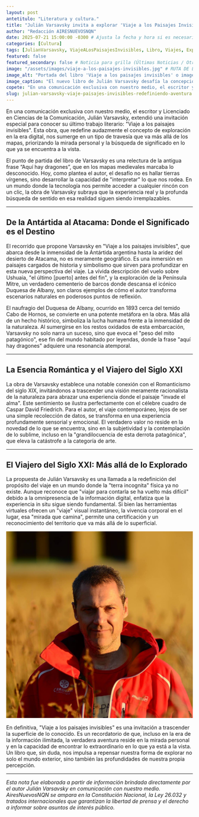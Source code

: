 ```yaml
---
layout: post
antetitulo: "Literatura y cultura."
title: "Julián Varsavsky invita a explorar 'Viaje a los Paisajes Invisibles': Redefiniendo la Aventura en un Mundo Hiperconectado."
author: "Redacción AIRESNUEVOSNQN"
date: 2025-07-21 15:00:00 -0300 # Ajusta la fecha y hora si es necesario (asumo una hora posterior a la recepción de la comunicación)
categories: [Cultura]
tags: [JulianVarsavsky, ViajeALosPaisajesInvisibles, Libro, Viajes, Exploracion, Romanticismo, Antartida, Atacama, Patagonia, CaboDeHornos, DuquesaDeAlbany, LiteraturaDeViajes, Percepcion, Escritor, Comunicacion]
featured: false
featured_secondary: false # Noticia para grilla (Últimas Noticias / Otras Grillas)
image: "/assets/images/viaje-a-los-paisajes-invisibles.jpg" # RUTA DE LA IMAGEN (SUGERENCIA: 400px de ancho por 225px de alto - proporción 16:9)
image_alt: "Portada del libro 'Viaje a los paisajes invisibles' o imagen de Julián Varsavsky."
image_caption: "El nuevo libro de Julián Varsavsky desafía la concepción tradicional del viaje."
copete: "En una comunicación exclusiva con nuestro medio, el escritor y Licenciado en Ciencias de la Comunicación, Julián Varsavsky, extendió una invitación especial para conocer su último trabajo literario: 'Viaje a los paisajes invisibles' de Antártida a Atacama. Esta obra redefine audazmente el concepto de exploración en la era digital, sumergiéndonos en un tipo de travesía que va más allá de los mapas, priorizando la mirada personal y la búsqueda de significado en lo que ya se encuentra a la vista."
slug: julian-varsavsky-viaje-paisajes-invisibles-redefiniendo-aventura
---
```


En una comunicación exclusiva con nuestro medio, el escritor y Licenciado en Ciencias de la Comunicación, Julián Varsavsky, extendió una invitación especial para conocer su último trabajo literario: "Viaje a los paisajes invisibles". Esta obra, que redefine audazmente el concepto de exploración en la era digital, nos sumerge en un tipo de travesía que va más allá de los mapas, priorizando la mirada personal y la búsqueda de significado en lo que ya se encuentra a la vista.

El punto de partida del libro de Varsavsky es una relectura de la antigua frase “Aquí hay dragones”, que en los mapas medievales marcaba lo desconocido. Hoy, como plantea el autor, el desafío no es hallar tierras vírgenes, sino desarrollar la capacidad de "interpretar" lo que nos rodea. En un mundo donde la tecnología nos permite acceder a cualquier rincón con un clic, la obra de Varsavsky subraya que la experiencia real y la profunda búsqueda de sentido en esa realidad siguen siendo irremplazables.

---

## De la Antártida al Atacama: Donde el Significado es el Destino 

El recorrido que propone Varsavsky en "Viaje a los paisajes invisibles", que abarca desde la inmensidad de la Antártida argentina hasta la aridez del desierto de Atacama, no es meramente geográfico. Es una inmersión en paisajes cargados de historia y simbolismo que sirven para profundizar en esta nueva perspectiva del viaje. La vívida descripción del vuelo sobre Ushuaia, "el último [puerto] antes del fin", y la exploración de la Península Mitre, un verdadero cementerio de barcos donde descansa el icónico Duquesa de Albany, son claros ejemplos de cómo el autor transforma escenarios naturales en poderosos puntos de reflexión.

El naufragio del Duquesa de Albany, ocurrido en 1893 cerca del temido Cabo de Hornos, se convierte en una potente metáfora en la obra. Más allá de un hecho histórico, simboliza la lucha humana frente a la inmensidad de la naturaleza. Al sumergirse en los restos oxidados de esta embarcación, Varsavsky no solo narra un suceso, sino que evoca el "peso del mito patagónico", ese fin del mundo habitado por leyendas, donde la frase "aquí hay dragones" adquiere una resonancia atemporal.

---

## La Esencia Romántica y el Viajero del Siglo XXI 

La obra de Varsavsky establece una notable conexión con el Romanticismo del siglo XIX, invitándonos a trascender una visión meramente racionalista de la naturaleza para abrazar una experiencia donde el paisaje "invade el alma". Este sentimiento se ilustra perfectamente con el célebre cuadro  de Caspar David Friedrich. Para el autor, el viaje contemporáneo, lejos de ser una simple recolección de datos, se transforma en una experiencia profundamente sensorial y emocional. El verdadero valor no reside en la novedad de lo que se encuentra, sino en la subjetividad y la contemplación de lo sublime, incluso en la "grandilocuencia de esta derrota patagónica", que eleva la catástrofe a la categoría de arte.

---

## El Viajero del Siglo XXI: Más allá de lo Explorado 

La propuesta de Julián Varsavsky es una llamada a la redefinición del propósito del viaje en un mundo donde la "terra incognita" física ya no existe. Aunque reconoce que "viajar para contarla se ha vuelto más difícil" debido a la omnipresencia de la información digital, enfatiza que la experiencia in situ sigue siendo fundamental. Si bien las herramientas virtuales ofrecen un "viaje" visual instantáneo, la vivencia corporal en el lugar, esa "mirada que camina", permite una certificación y un reconocimiento del territorio que va más allá de lo superficial.

![Julián Varsavsky nació el 5 de junio de 1971](/assets/images/Julian-Varsavsky.jpg) 

En definitiva, "Viaje a los paisajes invisibles" es una invitación a trascender la superficie de lo conocido. Es un recordatorio de que, incluso en la era de la información ilimitada, la verdadera aventura reside en la mirada personal y en la capacidad de encontrar lo extraordinario en lo que ya está a la vista. Un libro que, sin duda, nos impulsa a repensar nuestra forma de explorar no solo el mundo exterior, sino también las profundidades de nuestra propia percepción.

---
*Esta nota fue elaborada a partir de información brindada directamente por el autor Julián Varsavsky en comunicación con nuestro medio. AiresNuevosNQN se ampara en la Constitución Nacional, la Ley 26.032 y tratados internacionales que garantizan la libertad de prensa y el derecho a informar sobre asuntos de interés público.*